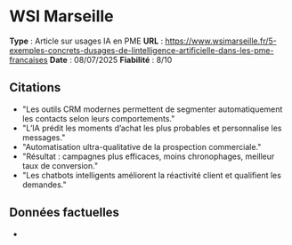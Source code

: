 # WSI Marseille

**Type** : Article sur usages IA en PME
**URL** : https://www.wsimarseille.fr/5-exemples-concrets-dusages-de-lintelligence-artificielle-dans-les-pme-francaises
**Date** : 08/07/2025
**Fiabilité** : 8/10

## Citations

* "Les outils CRM modernes permettent de segmenter automatiquement les contacts selon leurs comportements."
* "L’IA prédit les moments d’achat les plus probables et personnalise les messages."
* "Automatisation ultra-qualitative de la prospection commerciale."
* "Résultat : campagnes plus efficaces, moins chronophages, meilleur taux de conversion."
* "Les chatbots intelligents améliorent la réactivité client et qualifient les demandes."

## Données factuelles

- 
